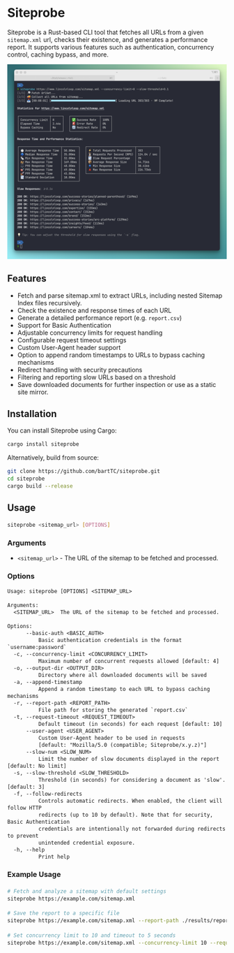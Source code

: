 # Siteprobe

Siteprobe is a Rust-based CLI tool that fetches all URLs from a given `sitemap.xml`
url, checks their existence, and generates a performance report. It supports various
features such as authentication, concurrency control, caching bypass, and more.

![Screenshot of Siteprobe statistics](https://github.com/bartTC/siteprobe/blob/main/docs/screenshot.png?raw=true)

## Features

- Fetch and parse sitemap.xml to extract URLs, including nested Sitemap Index files
  recursively.
- Check the existence and response times of each URL
- Generate a detailed performance report (e.g. `report.csv`)
- Support for Basic Authentication
- Adjustable concurrency limits for request handling
- Configurable request timeout settings
- Custom User-Agent header support
- Option to append random timestamps to URLs to bypass caching mechanisms
- Redirect handling with security precautions
- Filtering and reporting slow URLs based on a threshold
- Save downloaded documents for further inspection or use as a static site mirror.

## Installation

You can install Siteprobe using Cargo:

```sh
cargo install siteprobe
```

Alternatively, build from source:

```sh
git clone https://github.com/bartTC/siteprobe.git
cd siteprobe
cargo build --release
```

## Usage

```sh
siteprobe <sitemap_url> [OPTIONS]
```

### Arguments

- `<sitemap_url>` - The URL of the sitemap to be fetched and processed.

### Options

```
Usage: siteprobe [OPTIONS] <SITEMAP_URL>

Arguments:
  <SITEMAP_URL>  The URL of the sitemap to be fetched and processed.

Options:
      --basic-auth <BASIC_AUTH>
          Basic authentication credentials in the format `username:password`
  -c, --concurrency-limit <CONCURRENCY_LIMIT>
          Maximum number of concurrent requests allowed [default: 4]
  -o, --output-dir <OUTPUT_DIR>
          Directory where all downloaded documents will be saved
  -a, --append-timestamp
          Append a random timestamp to each URL to bypass caching mechanisms
  -r, --report-path <REPORT_PATH>
          File path for storing the generated `report.csv`
  -t, --request-timeout <REQUEST_TIMEOUT>
          Default timeout (in seconds) for each request [default: 10]
      --user-agent <USER_AGENT>
          Custom User-Agent header to be used in requests 
          [default: "Mozilla/5.0 (compatible; Siteprobe/x.y.z)"]
      --slow-num <SLOW_NUM>
          Limit the number of slow documents displayed in the report [default: No limit]
  -s, --slow-threshold <SLOW_THRESHOLD>
          Threshold (in seconds) for considering a document as 'slow'. [default: 3]
  -f, --follow-redirects
          Controls automatic redirects. When enabled, the client will follow HTTP 
          redirects (up to 10 by default). Note that for security, Basic Authentication 
          credentials are intentionally not forwarded during redirects to prevent 
          unintended credential exposure.
  -h, --help
          Print help
```

### Example Usage

####        

```sh
# Fetch and analyze a sitemap with default settings
siteprobe https://example.com/sitemap.xml

# Save the report to a specific file
siteprobe https://example.com/sitemap.xml --report-path ./results/report.csv --output-dir ./example.com

# Set concurrency limit to 10 and timeout to 5 seconds
siteprobe https://example.com/sitemap.xml --concurrency-limit 10 --request-timeout 5
```
